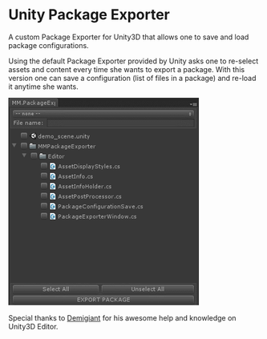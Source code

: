 # Unity Package Exporter #

A custom Package Exporter for Unity3D that allows one to save and load package configurations.

Using the default Package Exporter provided by Unity asks one to re-select assets and content every time she wants to export a package. With this version one can save a configuration (list of files in a package) and re-load it anytime she wants.

![Example](imgs/package_exporter.gif)

Special thanks to [Demigiant](https://github.com/Demigiant) for his awesome help and knowledge on Unity3D Editor.